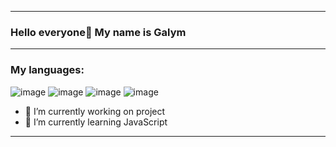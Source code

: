 ------------------------------------------------------------------------------------------------------------------
### Hello everyone👋 My name is Galym
------------------------------------------------------------------------------------------------------------------
### My languages:
![image](https://github.com/galymsakitzhan/Hello_baby/assets/119322548/50ef96e6-6765-4b54-ab8c-0d9c575c314a)
![image](https://github.com/galymsakitzhan/Hello_baby/assets/119322548/d3edcf8b-f0b1-4a72-bffe-b20132b3fc2c)
![image](https://github.com/galymsakitzhan/Hello_baby/assets/119322548/8af76649-aa09-4907-b826-0b9545356ed9)
![image](https://github.com/galymsakitzhan/Hello_baby/assets/119322548/3472cca0-0eac-43a6-8225-0196a225a0ba)

- 🔭 I’m currently working on project
- 🌱 I’m currently learning JavaScript
------------------------------------------------------------------------------------------------------------------
